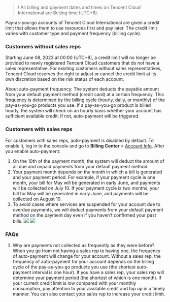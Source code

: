 >! All billing and payment dates and times on Tencent Cloud International are Beijing time (UTC+8).

Pay-as-you-go accounts of Tencent Cloud International are given a credit limit that allows them to use resources first and pay later. The credit limit varies with customer type and payment frequency (billing cycle).
### Customers without sales reps
Starting June 08, 2023 at 00:00 (UTC+8), a credit limit will no longer be provided to newly registered Tencent Cloud customers that do not have a sales representative. For existing customers without sales representatives, Tencent Cloud reserves the right to adjust or cancel the credit limit at its own discretion based on the risk status of each account. 

About auto-payment frequency:
The system deducts the payable amount from your default payment method (credit card) at a certain frequency. This frequency is determined by the billing cycle (hourly, daily, or monthly) of the pay-as-you-go products you use. If a pay-as-you-go product is billed hourly, the system will check on an hourly basis whether your account has sufficient available credit. If not, auto-payment will be triggered.

### Customers with sales reps
For customers with sales reps, auto-payment is disabled by default. To enable it, log in to the console and go to **Billing Center** > [Account Info](https://console.intl.cloud.tencent.com/expense).
After you enable auto-payment:
1. On the 10th of the payment month, the system will deduct the amount of all due and unpaid payments from your default payment method.
2. Your payment month depends on the month in which a bill is generated and your payment period.
For example, if your payment cycle is one month, your bill for May will be generated in early June, and payments will be collected on July 10. If your payment cycle is two months, your bill for May will be generated in early June, and payments will be collected on August 10.
3. To avoid cases where services are suspended for your account due to overdue payments, we will deduct payments from your default payment method on the payment day even if you haven’t confirmed your past bills.
![](https://staticintl.cloudcachetci.com/yehe/backend-news/JhfG496_%E4%BC%81%E4%B8%9A%E5%BE%AE%E4%BF%A1%E6%88%AA%E5%9B%BE_16835140631933.png)
![](https://staticintl.cloudcachetci.com/yehe/backend-news/iwLp949_%E4%BC%81%E4%B8%9A%E5%BE%AE%E4%BF%A1%E6%88%AA%E5%9B%BE_16835140778607.png)


### FAQs
1. Why are payments not collected as frequently as they were before?
When you go from not having a sales rep to having one, the frequency of auto-payment will change for your account. Without a sales rep, the frequency of auto-payment for your account depends on the billing cycle of the pay-as-you-go products you use (the shortest auto-payment interval is one hour). If you have a sales rep, your sales rep will determine your payment period (the shortest of which is one month). If your current credit limit is low compared with your monthly consumption, pay attention to your available credit and top up in a timely manner. You can also contact your sales rep to increase your credit limit.
